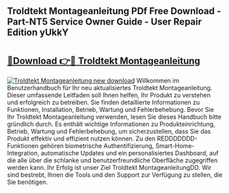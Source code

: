 ## Troldtekt Montageanleitung PDf Free Download - Part-NT5 Service Owner Guide - User Repair Edition yUkkY

# <h2><a href="http://df7e5h.blite.top/?on=Troldtekt+Montageanleitung">🔗Download 👉🔴 Troldtekt Montageanleitung</a></h2>

[![Troldtekt Montageanleitung new download](https://i.imgur.com/lujVjoI.png)](http://df7e5h.blite.top/?on=Troldtekt+Montageanleitung)
Willkommen im Benutzerhandbuch für Ihr neu aktualisiertes Troldtekt Montageanleitung. Dieser umfassende Leitfaden soll Ihnen helfen, Ihr Produkt zu verstehen und erfolgreich zu betreiben. Sie finden detaillierte Informationen zu Funktionen, Installation, Betrieb, Wartung und Fehlerbehebung. Bevor Sie Ihr Troldtekt Montageanleitung verwenden, lesen Sie dieses Handbuch bitte gründlich durch. Es enthält wichtige Informationen zu Produkteinrichtung, Betrieb, Wartung und Fehlerbehebung, um sicherzustellen, dass Sie das Produkt effektiv und effizient nutzen können. Zu den REDDDDDDD-Funktionen gehören biometrische Authentifizierung, Smart-Home-Integration, automatische Updates und ein personalisiertes Dashboard, auf die alle über die schlanke und benutzerfreundliche Oberfläche zugegriffen werden kann. Ihr Erfolg ist unser Ziel Troldtekt MontageanleitungDD. Wir sind bestrebt, Ihnen die Tools und den Support zur Verfügung zu stellen, die Sie benötigen.
